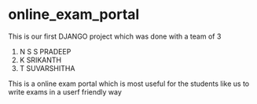 # online_exam_portal
This is our first DJANGO project which was done with a team of 3
1. N S S PRADEEP
2. K SRIKANTH
3. T SUVARSHITHA



This is a online exam portal which is most useful for the students like us to write exams in a userf friendly way
